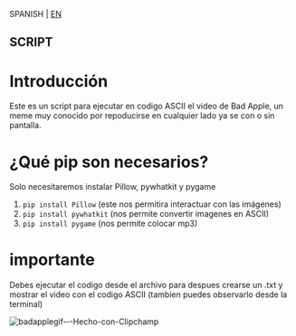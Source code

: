  SPANISH | [EN](EN_README.md)

## SCRIPT

# Introducción 
Este es un script para ejecutar en codigo ASCII el video de Bad Apple, un meme muy conocido por repoducirse en cualquier lado ya se con o sin pantalla.
# ¿Qué pip son necesarios? 
Solo necesitaremos instalar Pillow, pywhatkit y pygame
1) `pip install Pillow` (este nos permitira interactuar con las imágenes)
2) `pip install pywhatkit` (nos permite convertir imagenes en ASCII)
3) `pip install pygame` (nos permite colocar mp3)
   
# importante
Debes ejecutar el codigo desde el archivo para despues crearse un .txt y mostrar el video con el codigo ASCII (tambien puedes observarlo desde la terminal)

![badapplegif-‐-Hecho-con-Clipchamp](https://github.com/DeyCasGuerrero/BadApple-Python/assets/132533056/06354d54-29ff-4ae4-9df2-d9323149d814)
